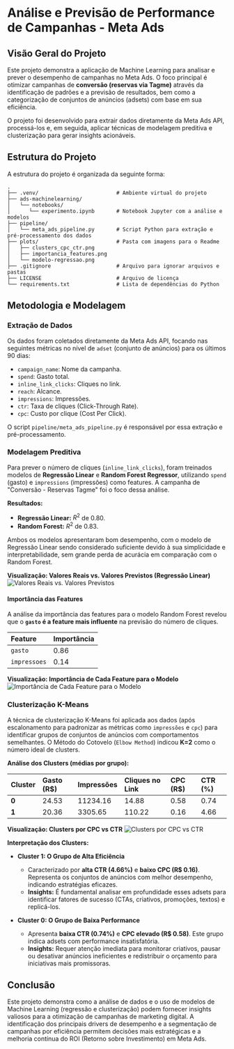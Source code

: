 # Análise e Previsão de Performance de Campanhas - Meta Ads

## Visão Geral do Projeto

Este projeto demonstra a aplicação de Machine Learning para analisar e prever o desempenho de campanhas no Meta Ads. O foco principal é otimizar campanhas de **conversão (reservas via Tagme)** através da identificação de padrões e a previsão de resultados, bem como a categorização de conjuntos de anúncios (adsets) com base em sua eficiência.

O projeto foi desenvolvido para extrair dados diretamente da Meta Ads API, processá-los e, em seguida, aplicar técnicas de modelagem preditiva e clusterização para gerar insights acionáveis.

## Estrutura do Projeto

A estrutura do projeto é organizada da seguinte forma:
```
.
├── .venv/                         # Ambiente virtual do projeto
├── ads-machinelearning/
│   └── notebooks/
│      └── experimento.ipynb       # Notebook Jupyter com a análise e modelos
├── pipeline/
│   └── meta_ads_pipeline.py       # Script Python para extração e pré-processamento dos dados
├── plots/                         # Pasta com imagens para o Readme
│   ├── clusters_cpc_ctr.png
│   ├── importancia_features.png
│   └── modelo-regressao.png      
├── .gitignore                     # Arquivo para ignorar arquivos e pastas
├── LICENSE                        # Arquivo de licença
└── requirements.txt               # Lista de dependências do Python
```

## Metodologia e Modelagem

### Extração de Dados

Os dados foram coletados diretamente da Meta Ads API, focando nas seguintes métricas no nível de `adset` (conjunto de anúncios) para os últimos 90 dias:

* `campaign_name`: Nome da campanha.
* `spend`: Gasto total.
* `inline_link_clicks`: Cliques no link.
* `reach`: Alcance.
* `impressions`: Impressões.
* `ctr`: Taxa de cliques (Click-Through Rate).
* `cpc`: Custo por clique (Cost Per Click).

O script `pipeline/meta_ads_pipeline.py` é responsável por essa extração e pré-processamento.

### Modelagem Preditiva

Para prever o número de cliques (`inline_link_clicks`), foram treinados modelos de **Regressão Linear** e **Random Forest Regressor**, utilizando `spend` (gasto) e `impressions` (impressões) como features. A campanha de "Conversão - Reservas Tagme" foi o foco dessa análise.

**Resultados:**

* **Regressão Linear:** $R^2$ de 0.80.
* **Random Forest:** $R^2$ de 0.83.

Ambos os modelos apresentaram bom desempenho, com o modelo de Regressão Linear sendo considerado suficiente devido à sua simplicidade e interpretabilidade, sem grande perda de acurácia em comparação com o Random Forest.

**Visualização: Valores Reais vs. Valores Previstos (Regressão Linear)**
![Valores Reais vs. Valores Previstos](ads-machinelearning/plots/modelo-regressao.jpeg)

#### Importância das Features

A análise da importância das features para o modelo Random Forest revelou que o **`gasto` é a feature mais influente** na previsão do número de cliques.

| Feature    | Importância |
| :--------- | :---------- |
| `gasto`    | 0.86        |
| `impressoes` | 0.14        |

**Visualização: Importância de Cada Feature para o Modelo**
![Importância de Cada Feature para o Modelo](ads-machinelearning/plots/importancia_features.png)

### Clusterização K-Means

A técnica de clusterização K-Means foi aplicada aos dados (após escalonamento para padronizar as métricas como `impressões` e `cpc`) para identificar grupos de conjuntos de anúncios com comportamentos semelhantes. O Método do Cotovelo (`Elbow Method`) indicou **K=2** como o número ideal de clusters.

**Análise dos Clusters (médias por grupo):**

| Cluster | Gasto (R$) | Impressões | Cliques no Link | CPC (R$) | CTR (%) |
| :------ | :--------- | :--------- | :-------------- | :------- | :------ |
| **0** | 24.53      | 11234.16   | 14.88           | 0.58     | 0.74    |
| **1** | 20.36      | 3305.65    | 110.22          | 0.16     | 4.66    |

**Visualização: Clusters por CPC vs CTR**
![Clusters por CPC vs CTR](ads-machinelearning/plots/clusters_cpc_ctr.png)

**Interpretação dos Clusters:**

* **Cluster 1: O Grupo de Alta Eficiência**
    * Caracterizado por **alta CTR (4.66%)** e **baixo CPC (R$ 0.16)**. Representa os conjuntos de anúncios com melhor desempenho, indicando estratégias eficazes.
    * **Insights:** É fundamental analisar em profundidade esses adsets para identificar fatores de sucesso (CTAs, criativos, promoções, textos) e replicá-los.

* **Cluster 0: O Grupo de Baixa Performance**
    * Apresenta **baixa CTR (0.74%)** e **CPC elevado (R$ 0.58)**. Este grupo indica adsets com performance insatisfatória.
    * **Insights:** Requer atenção imediata para monitorar criativos, pausar ou desativar anúncios ineficientes e redistribuir o orçamento para iniciativas mais promissoras.

## Conclusão

Este projeto demonstra como a análise de dados e o uso de modelos de Machine Learning (regressão e clusterização) podem fornecer insights valiosos para a otimização de campanhas de marketing digital. A identificação dos principais drivers de desempenho e a segmentação de campanhas por eficiência permitem decisões mais estratégicas e a melhoria contínua do ROI (Retorno sobre Investimento) em Meta Ads.

